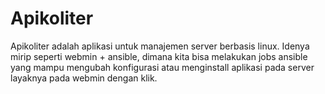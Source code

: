 # Apikoliter

Apikoliter adalah aplikasi untuk manajemen server berbasis linux. Idenya mirip seperti webmin + ansible, dimana kita bisa melakukan jobs ansible yang mampu mengubah konfigurasi atau menginstall aplikasi pada server layaknya pada webmin dengan klik.
